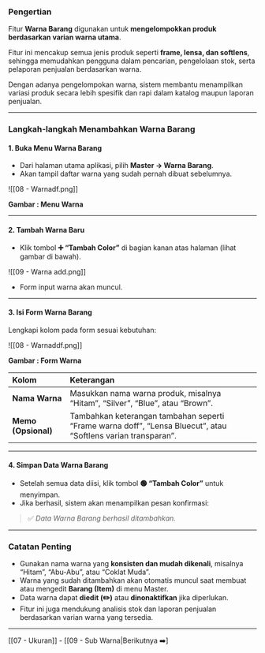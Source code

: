 ### Pengertian

Fitur **Warna Barang** digunakan untuk **mengelompokkan produk berdasarkan varian warna utama**.

Fitur ini mencakup semua jenis produk seperti **frame, lensa, dan softlens**, sehingga memudahkan pengguna dalam pencarian, pengelolaan stok, serta pelaporan penjualan berdasarkan warna.

Dengan adanya pengelompokan warna, sistem membantu menampilkan variasi produk secara lebih spesifik dan rapi dalam katalog maupun laporan penjualan.

---

### Langkah-langkah Menambahkan Warna Barang

#### 1. Buka Menu Warna Barang

- Dari halaman utama aplikasi, pilih **Master → Warna Barang**.  
- Akan tampil daftar warna yang sudah pernah dibuat sebelumnya.  

![[08 - Warnadf.png]]  
<figcaption><b>Gambar : Menu Warna </b></figcaption>

---

#### 2. Tambah Warna Baru

- Klik tombol **➕ “Tambah Color”** di bagian kanan atas halaman (lihat gambar di bawah).  

![[09 - Warna add.png]]  

- Form input warna akan muncul.

---

#### 3. Isi Form Warna Barang

Lengkapi kolom pada form sesuai kebutuhan:

![[08 - Warnaddf.png]]  
<figcaption><b>Gambar : Form Warna </b></figcaption>

| Kolom | Keterangan |
|:--|:--|
| **Nama Warna** | Masukkan nama warna produk, misalnya “Hitam”, “Silver”, “Blue”, atau “Brown”. |
| **Memo (Opsional)** | Tambahkan keterangan tambahan seperti “Frame warna doff”, “Lensa Bluecut”, atau “Softlens varian transparan”. |

---

#### 4. Simpan Data Warna Barang

- Setelah semua data diisi, klik tombol **🟢 “Tambah Color”** untuk menyimpan.  
- Jika berhasil, sistem akan menampilkan pesan konfirmasi:

> ✅ _Data Warna Barang berhasil ditambahkan._

---

### Catatan Penting

- Gunakan nama warna yang **konsisten dan mudah dikenali**, misalnya “Hitam”, “Abu-Abu”, atau “Coklat Muda”.  
- Warna yang sudah ditambahkan akan otomatis muncul saat membuat atau mengedit **Barang (Item)** di menu Master.  
- Data warna dapat **diedit (✏️)** atau **dinonaktifkan** jika diperlukan.  
- Fitur ini juga mendukung analisis stok dan laporan penjualan berdasarkan varian warna yang tersedia.

---

[[07 - Ukuran]]  -  [[09 - Sub Warna|Berikutnya ➡️]

